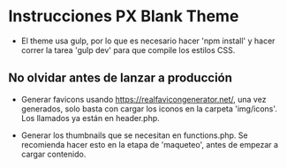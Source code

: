 # Instrucciones PX Blank Theme

- El theme usa gulp, por lo que es necesario hacer 'npm install' y hacer correr la tarea 'gulp dev' para que compile los estilos CSS.

## 

## No olvidar antes de lanzar a producción

- Generar favicons usando https://realfavicongenerator.net/, una vez generados, solo basta con cargar los iconos en la carpeta 'img/icons'. Los llamados ya están en header.php.

- Generar los thumbnails que se necesitan en functions.php. Se recomienda hacer esto en la etapa de 'maqueteo', antes de empezar a cargar contenido.